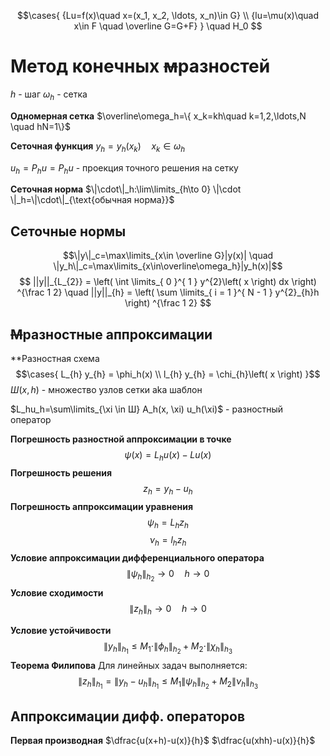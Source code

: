 $$\cases{
{Lu=f(x)\quad x=(x_1, x_2, \ldots, x_n)\in G} \\ 
{lu=\mu(x)\quad x\in F \quad \overline G=G+F}
}
\quad H_0
$$
# Метод конечных ~~м~~разностей
$h$ - шаг
$\omega_h$ - сетка

**Одномерная сетка**
	$\overline\omega_h=\{ x_k=kh\quad k=1,2,\ldots,N \quad hN=1\}$

**Сеточная функция**
	$y_h=y_h(x_k)\quad x_k\in \omega_h$

$u_h=P_h u=P_h u$ - проекция точного решения на сетку

**Сеточная норма**
	$\|\cdot\|_h:\lim\limits_{h\to 0} \|\cdot \|_h=\|\cdot\|_{\text{обычная норма}}$

## Сеточные нормы
$$\|y\|_c=\max\limits_{x\in \overline G}|y(x)| \quad \|y_h\|_с=\max\limits_{x\in\overline\omega_h}|y_h(x)|$$
$$
||y||_{L_{2}} = \left( \int \limits_{ 0 }^{ 1 } y^{2}\left( x \right) dx \right) ^{\frac 1 2} \quad ||y||_{h} = \left( \sum \limits_{ i = 1 }^{ N - 1 } y^{2}_{h}h \right) ^{\frac 1 2} 
$$
## ~~М~~разностные аппроксимации
**Разностная схема
$$\cases{
L_{h} y_{h} = \phi_h(x) \\
l_{h} y_{h} = \chi_{h}\left( x \right) 
}$$
$Ш(x, h)$ - множество узлов сетки aka шаблон

$L_hu_h=\sum\limits_{\xi \in Ш} A_h(x, \xi) u_h(\xi)$ - разностный оператор

**Погрешность разностной аппроксимации в точке**
$$\psi(x)=L_hu(x)-Lu(x)$$
**Погрешность решения**
$$z_h=y_h-u_h$$
**Погрешность аппроксимации уравнения**
$$\psi_h = L_hz_h$$
$$\nu_h = l_hz_h$$
**Условие аппроксимации дифференциального оператора**
$$\|\psi_h\|_{h_2} \to 0\quad h\to 0$$
**Условие сходимости**
$$\|z_h\|_h\to 0 \quad h\to0$$

**Условие устойчивости**
$$\|y_h\|_{h_1}\le M_1\cdot \|\phi_h\|_{h_2}+M_2\cdot \| \chi_h\|_{h_3}$$
**Теорема Филипова**
	Для линейных задач выполняется:
$$\|z_h\|_{h_1}=\|y_h-u_h\|_{h_1} \le M_1 \|\psi_h\|_{h_2}+M_2\|\nu_h\|_{h_3}$$

## Аппроксимации дифф. операторов

**Первая производная**
	$\dfrac{u(x+h)-u(x)}{h}$
	$\dfrac{u(xhh)-u(x)}{h}$








